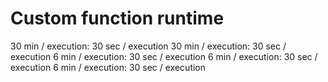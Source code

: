 # Custom function runtime

30 min / execution: 30 sec / execution
30 min / execution: 30 sec / execution
6 min / execution: 30 sec / execution
6 min / execution: 30 sec / execution
6 min / execution: 30 sec / execution

